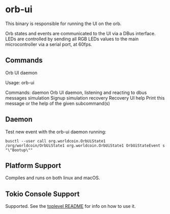 # orb-ui

This binary is responsible for running the UI on the orb.

Orb states and events are communicated to the UI via a DBus interface.
LEDs are controlled by sending all RGB LEDs values to the main
microcontroller via a serial port, at 60fps.

## Commands

Orb UI daemon

Usage: orb-ui <COMMAND>

Commands:
  daemon      Orb UI daemon, listening and reacting to dbus messages
  simulation  Signup simulation
  recovery    Recovery UI
  help        Print this message or the help of the given subcommand(s)

## Daemon

Test new event with the orb-ui daemon running:

```shell
busctl --user call org.worldcoin.OrbUiState1 /org/worldcoin/OrbUiState1 org.worldcoin.OrbUiState1 OrbUiStateEvent s "\"Bootup\""
```

## Platform Support

Compiles and runs on both linux and macOS.

## Tokio Console Support

Supported. See the [toplevel README](../README.md) for info on how to use it.
